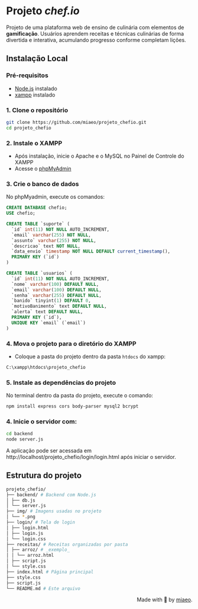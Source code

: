 # Projeto _chef.io_

Projeto de uma plataforma web de ensino de culinária com elementos de **gamificação**. Usuários aprendem receitas e técnicas culinárias de forma divertida e interativa, acumulando progresso conforme completam lições.

## Instalação Local
### Pré-requisitos
- [Node.js](https://nodejs.org/) instalado
- [xampp](https://www.apachefriends.org/pt_br/index.html) instalado

### 1. Clone o repositório

```bash
git clone https://github.com/miaeo/projeto_chefio.git
cd projeto_chefio
```

### 2. Instale o XAMPP
* Após instalação, inicie o Apache e o MySQL no Painel de Controle do XAMPP
* Acesse o [phpMyAdmin](http://localhost/phpmyadmin)

### 3. Crie o banco de dados
No phpMyadmin, execute os comandos:
```sql
CREATE DATABASE chefio;
USE chefio;

CREATE TABLE `suporte` (
  `id` int(11) NOT NULL AUTO_INCREMENT,
  `email` varchar(255) NOT NULL,
  `assunto` varchar(255) NOT NULL,
  `descricao` text NOT NULL,
  `data_envio` timestamp NOT NULL DEFAULT current_timestamp(),
  PRIMARY KEY (`id`)
)

CREATE TABLE `usuarios` (
  `id` int(11) NOT NULL AUTO_INCREMENT,
  `nome` varchar(100) DEFAULT NULL,
  `email` varchar(100) DEFAULT NULL,
  `senha` varchar(255) DEFAULT NULL,
  `banido` tinyint(1) DEFAULT 0,
  `motivoBanimento` text DEFAULT NULL,
  `alerta` text DEFAULT NULL,
  PRIMARY KEY (`id`),
  UNIQUE KEY `email` (`email`)
)
```

### 4. Mova o projeto para o diretório do XAMPP
* Coloque a pasta do projeto dentro da pasta `htdocs` do xampp:
```bash
C:\xampp\htdocs\projeto_chefio
```

### 5. Instale as dependências do projeto
No terminal dentro da pasta do projeto, execute o comando:
```bash
npm install express cors body-parser mysql2 bcrypt
```

### 4. Inicie o servidor com:
```bash
cd backend
node server.js
```

A aplicação pode ser acessada em http://localhost/projeto_chefio/login/login.html após iniciar o servidor.

## Estrutura do projeto
```bash
projeto_chefio/
├── backend/ # Backend com Node.js
│ ├── db.js
│ └── server.js
├── img/ # Imagens usadas no projeto
│ └── *.png
├── login/ # Tela de login
│ ├── login.html
│ ├── login.js
│ └── login.css
├── receitas/ # Receitas organizadas por pasta
│ ├── arroz/ # _exemplo_
│ │ └── arroz.html
│ ├── script.js
│ └── style.css
├── index.html # Página principal
├── style.css 
├── script.js
└── README.md # Este arquivo
```
<div align="right">Made with 💜 by <a href="https://github.com/miaeo">miaeo</a>.</div>
